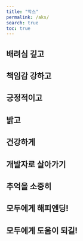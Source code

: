 ```yaml
---
title: "악스"
permalink: /aks/
search: true
toc: true
---
```


## 배려심 깊고 

## 책임감 강하고

## 긍정적이고 

## 밝고

## 건강하게

## 개발자로 살아가기

## 추억을 소중히

## 모두에게 해피엔딩!

## 모두에게 도움이 되길!